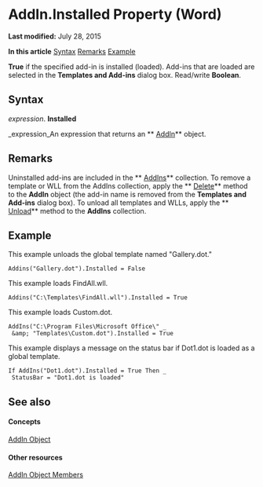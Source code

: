 
# AddIn.Installed Property (Word)

 **Last modified:** July 28, 2015

 **In this article**
 [Syntax](#sectionSection0)
 [Remarks](#sectionSection1)
 [Example](#sectionSection2)


 **True** if the specified add-in is installed (loaded). Add-ins that are loaded are selected in the **Templates and Add-ins** dialog box. Read/write **Boolean**.


## Syntax
<a name="sectionSection0"> </a>

 _expression_. **Installed**

 _expression_An expression that returns an  ** [AddIn](5615a8a9-1fd6-04fa-1fee-ec16502bd84a.md)** object.


## Remarks
<a name="sectionSection1"> </a>

Uninstalled add-ins are included in the  ** [AddIns](acf58e58-d3f6-23cf-677b-4780f7cbc24d.md)** collection. To remove a template or WLL from the AddIns collection, apply the ** [Delete](ae2cb5b9-c5f0-3e86-e128-865a47e78b1c.md)** method to the **AddIn** object (the add-in name is removed from the **Templates and Add-ins** dialog box). To unload all templates and WLLs, apply the ** [Unload](de0e4683-2630-0d2b-03d7-7710be1a6740.md)** method to the **AddIns** collection.


## Example
<a name="sectionSection2"> </a>

This example unloads the global template named "Gallery.dot."


```
Addins("Gallery.dot").Installed = False
```

This example loads FindAll.wll.




```
Addins("C:\Templates\FindAll.wll").Installed = True
```

This example loads Custom.dot.




```
AddIns("C:\Program Files\Microsoft Office\" _ 
 &amp; "Templates\Custom.dot").Installed = True
```

This example displays a message on the status bar if Dot1.dot is loaded as a global template.




```
If AddIns("Dot1.dot").Installed = True Then _ 
 StatusBar = "Dot1.dot is loaded"
```


## See also
<a name="sectionSection2"> </a>


#### Concepts


 [AddIn Object](5615a8a9-1fd6-04fa-1fee-ec16502bd84a.md)
#### Other resources


 [AddIn Object Members](7bffb4a9-f948-fc97-342e-d4d46fa48913.md)
